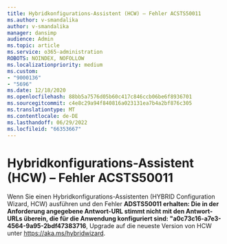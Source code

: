 ```yaml
---
title: Hybridkonfigurations-Assistent (HCW) – Fehler ACSTS50011
ms.author: v-smandalika
author: v-smandalika
manager: dansimp
audience: Admin
ms.topic: article
ms.service: o365-administration
ROBOTS: NOINDEX, NOFOLLOW
ms.localizationpriority: medium
ms.custom:
- "9000136"
- "5696"
ms.date: 12/18/2020
ms.openlocfilehash: 88bb5a7576d05b60c417c846ccb06be6f8936701
ms.sourcegitcommit: c4e8c29a94f840816a023131ea7b4a2bf876c305
ms.translationtype: MT
ms.contentlocale: de-DE
ms.lasthandoff: 06/29/2022
ms.locfileid: "66353667"
---
```

# <a name="hybrid-configuration-wizard-hcw-error-acsts50011"></a>Hybridkonfigurations-Assistent (HCW) – Fehler ACSTS50011

Wenn Sie einen Hybridkonfigurations-Assistenten (HYBRID Configuration Wizard, HCW) ausführen und den Fehler **ADSTS50011 erhalten: Die in der Anforderung angegebene Antwort-URL stimmt nicht mit den Antwort-URLs überein, die für die Anwendung konfiguriert sind: "a0c73c16-a7e3-4564-9a95-2bdf47383716**, Upgrade auf die neueste Version von HCW unter https://aka.ms/hybridwizard.




